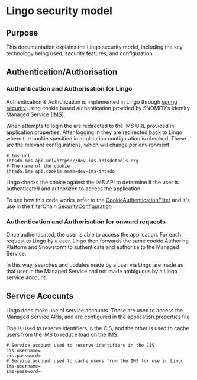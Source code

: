 # Lingo security model

## Purpose

This documentation explains the Lingo security model, including the key technology being used,
security features, and configuration.

## Authentication/Authorisation

### Authentication and Authorisation for Lingo

Authentication & Authorization is implemented in Lingo
through [spring security](https://spring.io/projects/spring-security) using cookie
based authentication provided by SNOMED's Identity Managed
Service ([IMS](https://ims.ihtsdotools.org)).

When attempts to login the are redirected to the IMS URL provided in application.properties. After
logging in they are redirected back to Lingo where the cookie specified in application
configuration is checked. These are the relevant configurations, which will change per environment.

```
# Ims url
ihtsdo.ims.api.url=https://dev-ims.ihtsdotools.org
# The name of the cookie
ihtsdo.ims.api.cookie.name=dev-ims-ihtsdo
```

Lingo checks the cookie against the IMS API to determine if the user is authenticated and
authorized to access the application.

To see how this code works,
refer to
the [CookieAuthenticationFilter](../../auth/src/main/java/com/csiro/snomio/auth/security/CookieAuthenticationFilter.java)
and it's use in the
filterChain [SecurityConfiguration](../../api/src/main/java/com/csiro/snomio/security/SecurityConfiguration.java)

### Authentication and Authorisation for onward requests

Once authenticated, the user is able to access the application. For each request to Lingo by a
user, Lingo then forwards the same cookie Authoring Platform and Snowstorm to authenticate and
authorise to the Managed Service.

In this way, searches and updates made by a user via Lingo are made as that user in the Managed
Service and not made ambiguous by a Lingo service account.

## Service Acocunts

Lingo does make use of service accounts. These are used to access the Managed Service APIs, and
are configured in the application.properties file.

One is used to reserve identifiers in the CIS, and the other is used to cache users from the IMS to
reduce load on the IMS.

```
# Service account used to reserve identifiers in the CIS
cis.username=
cis.password=
# Service account used to cache users from the IMS for use in Lingo
ims-username=
ims-password=
```